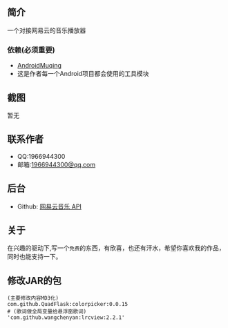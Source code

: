 ## 简介
一个对接网易云的音乐播放器
### 依赖(必须重要)
* [AndroidMuqing](https://github.com/muqing153/AndroidMuqing.git)
* 这是作者每一个Android项目都会使用的工具模块
## 截图
暂无
## 联系作者
 * QQ:1966944300
 * 邮箱:1966944300@qq.com

## 后台
 * Github: [网易云音乐 API](https://github.com/Binaryify/NeteaseCloudMusicApi)

## 关于
在兴趣的驱动下,写一个`免费`的东西，有欣喜，也还有汗水，希望你喜欢我的作品，同时也能支持一下。

## 修改JAR的包
    (主要修改内容MD3化)
    com.github.QuadFlask:colorpicker:0.0.15
    # (歌词做全局变量给悬浮窗歌词)
    'com.github.wangchenyan:lrcview:2.2.1'